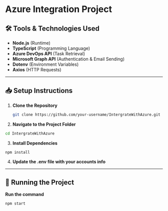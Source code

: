 # **Azure Integration Project**

## **🛠️ Tools & Technologies Used**
- **Node.js** (Runtime)
- **TypeScript** (Programming Language)
- **Azure DevOps API** (Task Retrieval)
- **Microsoft Graph API** (Authentication & Email Sending)
- **Dotenv** (Environment Variables)
- **Axios** (HTTP Requests)

---

## **📥 Setup Instructions**
1. **Clone the Repository**
   ```sh
   git clone https://github.com/your-username/IntergrateWithAzure.git
   
2. **Navigate to the Project Folder**
 ```sh
 cd IntergrateWithAzure
```

3. **Install Dependencies**
```sh
npm install
```
4. **Update the .env file with your accounts info**

---

## **🚀 Running the Project**
**Run the command**
```sh
npm start
```
